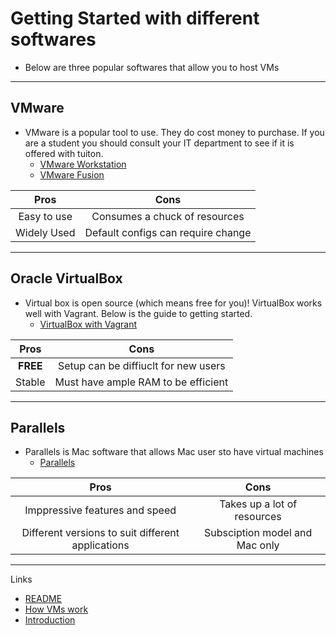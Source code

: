 # Getting Started with different softwares
* Below are three popular softwares that allow you to host VMs
---

## VMware
* VMware is a popular tool to use. They do cost money to purchase. If you are a student you should consult your IT department to see if it is offered with tuiton.
  * [VMware Workstation](https://www.vmware.com/products/workstation-pro.html)
  * [VMware Fusion](https://www.vmware.com/products/fusion.html)

| Pros          | Cons          | 
|:-------------:|:-------------:|
| Easy to use   | Consumes a chuck of resources |
| Widely Used   | Default configs can require change     |  

---

## Oracle VirtualBox
* Virtual box is open source (which means free for you)! VirtualBox works well with Vagrant. Below is the guide to getting started.
  * [VirtualBox with Vagrant](https://medium.com/@AnnaJS15/getting-started-with-virtualbox-and-vagrant-8d98aa271d2a)
  
| Pros          | Cons          | 
|:-------------:|:-------------:|
| **FREE**      | Setup can be diffiuclt for new users |
| Stable        | Must have ample RAM to be efficient  |  

---

## Parallels 
* Parallels is Mac software that allows Mac user sto have virtual machines
  * [Parallels](https://www.parallels.com/)
 
| Pros          | Cons          | 
|:-------------:|:-------------:|
| Imppressive features and speed     | Takes up a lot of resources |
| Different versions to suit different applications | Subsciption model and Mac only  |  

---

Links
* [README](README.md)
* [How VMs work](How.md)
* [Introduction](Intro.md)
 
